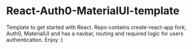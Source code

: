 # React-Auth0-MaterialUI-template
Template to get started with React. Repo contains create-react-app fork, Auth0, MaterialUI and has a navbar, routing and required logic for users authentication. Enjoy :)
